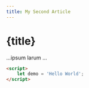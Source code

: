 ```yaml
---
title: My Second Article
---
```


# {title}

...ipsum larum ... 


```html
<script>
    let demo = 'Hello World';
</script>
```